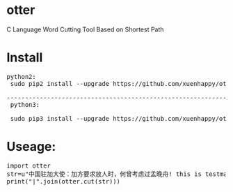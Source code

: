 # otter
  C Language Word Cutting Tool Based on Shortest Path

# Install

<pre>
python2:
 sudo pip2 install --upgrade https://github.com/xuenhappy/otter/raw/master/otter-0.10.tar.gz

---------------------------------------------------------------
 python3:

 sudo pip3 install --upgrade https://github.com/xuenhappy/otter/raw/master/otter-0.10.tar.gz
</pre>

# Useage:
<pre>
import otter
str=u"中国驻加大使：加方要求放人时，何曾考虑过孟晚舟! this is testmax."
print("|".join(otter.cut(str)))
</pre>